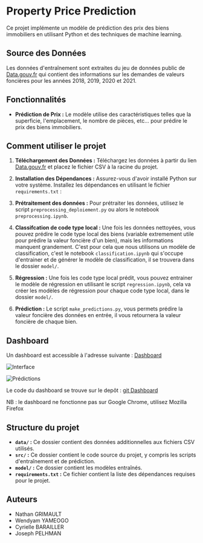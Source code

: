 # Property Price Prediction

Ce projet implémente un modèle de prédiction des prix des biens immobiliers en utilisant Python et des techniques de machine learning.

## Source des Données

Les données d'entraînement sont extraites du jeu de données public de [Data.gouv.fr](https://www.data.gouv.fr/fr/datasets/demandes-de-valeurs-foncieres/) qui contient des informations sur les demandes de valeurs foncières pour les années 2018, 2019, 2020 et 2021.

## Fonctionnalités

- **Prédiction de Prix :** Le modèle utilise des caractéristiques telles que la superficie, l'emplacement, le nombre de pièces, etc... pour prédire le prix des biens immobiliers.

## Comment utiliser le projet

1. **Téléchargement des Données :** Téléchargez les données à partir du lien [Data.gouv.fr](https://www.data.gouv.fr/fr/datasets/demandes-de-valeurs-foncieres/) et placez le fichier CSV à la racine du projet.

2. **Installation des Dépendances :** Assurez-vous d'avoir installé Python sur votre système. Installez les dépendances en utilisant le fichier `requirements.txt` :


3. **Prétraitement des données :** Pour prétraiter les données, utilisez le script `preprocessing_deploiement.py` ou alors le notebook `preprocessing.ipynb`.

4. **Classifcation de code type local :** Une fois les données nettoyées, vous pouvez prédire le code type local des biens (variable extremement utile pour prédire la valeur foncière d'un bien), mais les informations manquent grandement. C'est pour cela que nous utilisons un modèle de classification, c'est le notebook `classification.ipynb` qui s'occupe d'entrainer et de générer le modèle de classification, il se trouvera dans le dossier `model/`.


4. **Régression :** Une fois les code type local prédit, vous pouvez entrainer le modèle de régression en utilisant le script `regression.ipynb`, cela va créer les modèles de régression pour chaque code type local, dans le dossier `model/`.

5. **Prédiction :** Le script `make_predictions.py`, vous permets prédire la valeur foncière des données en entrée, il vous retournera la valeur foncière de chaque bien.


## Dashboard

Un dashboard est accessible à l'adresse suivante : [Dashboard](http://dash.eu-4.evennode.com/)

![Interface](http://www.image-heberg.fr/files/16979749071494181937.png)

![Prédictions](http://www.image-heberg.fr/files/16979749332349003612.png)

Le code du dashboard se trouve sur le depôt : [git Dashboard](https://github.com/Yameogo123/dash-val-fonciere-front/tree/main)

NB : le dashboard ne fonctionne pas sur Google Chrome, utilisez Mozilla Firefox

## Structure du projet

- **`data/` :** Ce dossier contient des données additionnelles aux fichiers CSV utilisés.
- **`src/` :** Ce dossier contient le code source du projet, y compris les scripts d'entraînement et de prédiction.
- **`model/` :** Ce dossier contient les modèles entraînés.
- **`requirements.txt` :** Ce fichier contient la liste des dépendances requises pour le projet.

## Auteurs

- Nathan GRIMAULT   
- Wendyam YAMEOGO
- Cyrielle BARAILLER
- Joseph PELHMAN



